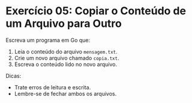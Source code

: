 # Exercício 05: Copiar o Conteúdo de um Arquivo para Outro

Escreva um programa em Go que:

1. Leia o conteúdo do arquivo `mensagem.txt`.
2. Crie um novo arquivo chamado `copia.txt`.
3. Escreva o conteúdo lido no novo arquivo.

Dicas:
- Trate erros de leitura e escrita.
- Lembre-se de fechar ambos os arquivos. 